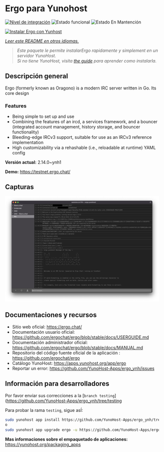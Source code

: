 <!--
Este archivo README esta generado automaticamente<https://github.com/YunoHost/apps/tree/master/tools/readme_generator>
No se debe editar a mano.
-->

# Ergo para Yunohost

[![Nivel de integración](https://dash.yunohost.org/integration/ergo.svg)](https://ci-apps.yunohost.org/ci/apps/ergo/) ![Estado funcional](https://ci-apps.yunohost.org/ci/badges/ergo.status.svg) ![Estado En Mantención](https://ci-apps.yunohost.org/ci/badges/ergo.maintain.svg)

[![Instalar Ergo con Yunhost](https://install-app.yunohost.org/install-with-yunohost.svg)](https://install-app.yunohost.org/?app=ergo)

*[Leer este README en otros idiomas.](./ALL_README.md)*

> *Este paquete le permite instalarErgo rapidamente y simplement en un servidor YunoHost.*  
> *Si no tiene YunoHost, visita [the guide](https://yunohost.org/install) para aprender como instalarla.*

## Descripción general

Ergo (formerly known as Oragono) is a modern IRC server written in Go. Its core design 

### Features

- Being simple to set up and use
- Combining the features of an ircd, a services framework, and a bouncer (integrated account management, history storage, and bouncer functionality)
- Bleeding-edge IRCv3 support, suitable for use as an IRCv3 reference implementation
- High customizability via a rehashable (i.e., reloadable at runtime) YAML config



**Versión actual:** 2.14.0~ynh1

**Demo:** <https://testnet.ergo.chat/>

## Capturas

![Captura de Ergo](./doc/screenshots/textual.jpg)

## Documentaciones y recursos

- Sitio web oficial: <https://ergo.chat/>
- Documentación usuario oficial: <https://github.com/ergochat/ergo/blob/stable/docs/USERGUIDE.md>
- Documentación administrador oficial: <https://github.com/ergochat/ergo/blob/stable/docs/MANUAL.md>
- Repositorio del código fuente oficial de la aplicación : <https://github.com/ergochat/ergo>
- Catálogo YunoHost: <https://apps.yunohost.org/app/ergo>
- Reportar un error: <https://github.com/YunoHost-Apps/ergo_ynh/issues>

## Información para desarrolladores

Por favor enviar sus correcciones a la [`branch testing`](https://github.com/YunoHost-Apps/ergo_ynh/tree/testing

Para probar la rama `testing`, sigue asÍ:

```bash
sudo yunohost app install https://github.com/YunoHost-Apps/ergo_ynh/tree/testing --debug
o
sudo yunohost app upgrade ergo -u https://github.com/YunoHost-Apps/ergo_ynh/tree/testing --debug
```

**Mas informaciones sobre el empaquetado de aplicaciones:** <https://yunohost.org/packaging_apps>
